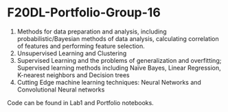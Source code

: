 # F20DL-Portfolio-Group-16  
1. Methods  for  data  preparation  and  analysis,  including  probabilistic/Bayesian  methods  of  data 
analysis, calculating correlation of features and performing feature selection.    
2. Unsupervised Learning and Clustering   
3. Supervised  Learning  and  the  problems  of  generalization  and  overfitting;  Supervised  learning 
methods including Naïve Bayes, Linear Regression, K-nearest neighbors and Decision trees   
4. Cutting Edge machine learning techniques: Neural Networks and Convolutional Neural networks   

Code can be found in Lab1 and Portfolio notebooks.   
